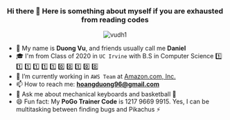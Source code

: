 <h3 align="center"> Hi there 👋 Here is something about myself if you are exhausted from reading codes </h3>

<p align="center"> <img src="https://komarev.com/ghpvc/?username=vudh1" alt="vudh1" /> </p>

- 🤔 My name is **Duong Vu**, and friends usually call me **Daniel**
- 🎓 I'm from Class of 2020 in `UC Irvine` with B.S in Computer Science 1️⃣ 1️⃣ 1️⃣ 1️⃣ 1️⃣ 1️⃣ 0️⃣ 0️⃣ 1️⃣ 0️⃣ 0️⃣
- 🔭 I’m currently working in `AWS Team` at [Amazon.com, Inc.](https://www.aboutamazon.com/)
- 📫 How to reach me: **hoangduong96@gmail.com**
- 💬 Ask me about mechanical keyboards and basketball 🏀
- 😄 Fun fact: My **PoGo Trainer Code** is 1217 9669 9915. Yes, I can be multitasking between finding bugs and Pikachus ⚡
